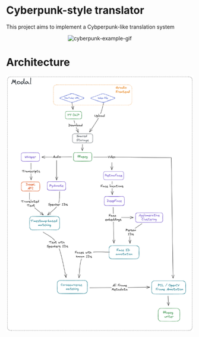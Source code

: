 # Cyberpunk-style translator

This project aims to implement a Cybperpunk-like translation system

<p align="center">
    <img src="https://media.giphy.com/media/bUMahCWn8OpEusmJV8/giphy.gif" alt="cyberpunk-example-gif" width="600"/>
</p>

# Architecture

<p align="center">
    <img src=".resources/flow-2022-12-11-2233.png" alt="data-flow-diagram" width="800"/>
</p>
